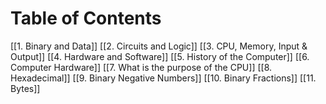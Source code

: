 # Table of Contents
[[1. Binary and Data]]
[[2. Circuits and Logic]]
[[3. CPU, Memory, Input & Output]]
[[4. Hardware and Software]]
[[5. History of the Computer]]
[[6. Computer Hardware]]
[[7. What is the purpose of the CPU]]
[[8. Hexadecimal]]
[[9. Binary Negative Numbers]]
[[10. Binary Fractions]]
[[11. Bytes]]
